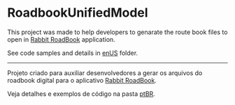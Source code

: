 # RoadbookUnifiedModel

This project was made to help developers to genarate the route book files to open in [Rabbit RoadBook](https://play.google.com/store/apps/details?id=com.rabbit.roadbook) application.

See code samples and details in [enUS](enUS) folder.

---

Projeto criado para auxiliar desenvolvedores a gerar os arquivos do roadbook digital para o aplicativo [Rabbit RoadBook](https://play.google.com/store/apps/details?id=com.rabbit.roadbook).

Veja detalhes e exemplos de código na pasta [ptBR](ptBR).
